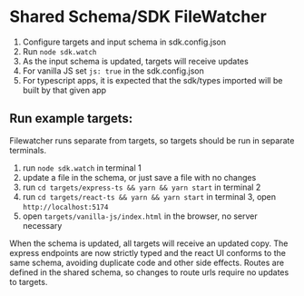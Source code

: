 # Shared Schema/SDK FileWatcher

1. Configure targets and input schema in sdk.config.json
2. Run `node sdk.watch`
3. As the input schema is updated, targets will receive updates
4. For vanilla JS set `js: true` in the sdk.config.json
5. For typescript apps, it is expected that the sdk/types imported will be built by that given app

## Run example targets:

Filewatcher runs separate from targets, so targets should be run in separate terminals.

1. run `node sdk.watch` in terminal 1
2. update a file in the schema, or just save a file with no changes
3. run `cd targets/express-ts && yarn && yarn start` in terminal 2
4. run `cd targets/react-ts && yarn && yarn start` in terminal 3, open `http://localhost:5174`
5. open `targets/vanilla-js/index.html` in the browser, no server necessary

When the schema is updated, all targets will receive an updated copy. The express endpoints are now strictly typed and the react UI conforms to the same schema, avoiding duplicate code and other side effects. Routes are defined in the shared schema, so changes to route urls require no updates to targets.
